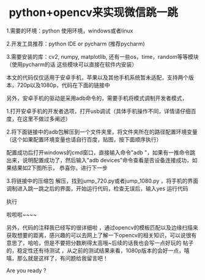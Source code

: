 #  python+opencv来实现微信跳一跳


 1.需要的环境：python 使用环境，windows或者linux

 2.开发工具推荐：python  IDE or pycharm (推荐pycharm)

3.需要安装的库：cv2,    numpy,   matplotlib, 还有一些os，time，random等等模块（使用pycharm的话 这些模块可以直接在软件内安装）

本文的代码仅仅适用于安卓手机，苹果以及其他手机系统暂未适配，支持两个版本，720p以及1080p，代码在下面的链接中

另外，安卓手机的驱动是采用adb命令的，需要手机将模式调制开发者模式，

1.打开安卓手机的开发者选项，打开usb调试（具体手机操作不同，详情请仔细百度，在这里不做过多阐述）

2.将下面链接中的adb包解压到一个文件夹里，将文件夹所在的路径配置环境变量（这个如果配置环境变量也请自行百度，贴图，按下面顺序执行）

配置成功后打开windows的cmd窗口，直接输入命令"adb "，如果有一推命令跳出来，说明配置成功了，然后输入"adb devices"命令查看是否设备连接成功，如果结果如2下图所示， 恭喜你，进行下一步

3.将链接中的压缩包 解压，找到jump_720.py或者jump_1080.py ，将手机的界面调制进入跳一跳之后的界面，开始运行代码，检查无误后，输入yes 运行代码

执行

啦啦啦~~~~

另外，代码的注释我已经写的很详细啦 ，通过opencv的模板匹配以及边缘扫描来获取想要的距离，感兴趣的可以去网上了解一下opencv的相关知识，可以说很有意思了，哈哈，但是不要把分数刷得太高哦~后续的话我也会写一点好玩的 帖子的，稳定性还有待测试 ，从之前的测试结果来看，1080p版本的会好一点，嘻嘻，那么就是这样了，有问题给我留言吧！

Are you ready ?
